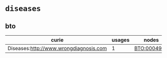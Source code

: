 # `diseases`

## bto

| curie                                  |   usages | nodes                                                     |
|----------------------------------------|----------|-----------------------------------------------------------|
| Diseases:http://www.wrongdiagnosis.com |        1 | [BTO:0004978](http://purl.obolibrary.org/obo/BTO_0004978) |

